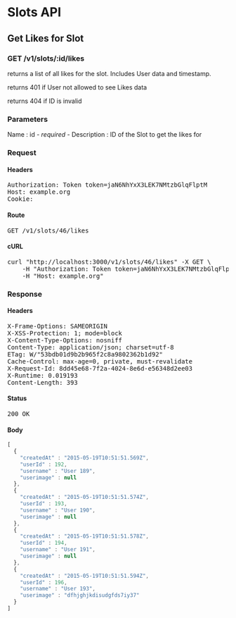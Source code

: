# Slots API

## Get Likes for Slot

### GET /v1/slots/:id/likes

returns a list of all likes for the slot. Includes User data and timestamp.

returns 401 if User not allowed to see Likes data

returns 404 if ID is invalid

### Parameters

Name : id *- required -*
Description : ID of the Slot to get the likes for

### Request

#### Headers

<pre>Authorization: Token token=jaN6NhYxX3LEK7NMtzbGlqFlptM
Host: example.org
Cookie: </pre>

#### Route

<pre>GET /v1/slots/46/likes</pre>

#### cURL

<pre class="request">curl &quot;http://localhost:3000/v1/slots/46/likes&quot; -X GET \
	-H &quot;Authorization: Token token=jaN6NhYxX3LEK7NMtzbGlqFlptM&quot; \
	-H &quot;Host: example.org&quot;</pre>

### Response

#### Headers

<pre>X-Frame-Options: SAMEORIGIN
X-XSS-Protection: 1; mode=block
X-Content-Type-Options: nosniff
Content-Type: application/json; charset=utf-8
ETag: W/&quot;53bdb01d9b2b965f2c8a9802362b1d92&quot;
Cache-Control: max-age=0, private, must-revalidate
X-Request-Id: 8dd45e68-7f2a-4024-8e6d-e56348d2ee03
X-Runtime: 0.019193
Content-Length: 393</pre>

#### Status

<pre>200 OK</pre>

#### Body

```javascript
[
  {
    "createdAt" : "2015-05-19T10:51:51.569Z",
    "userId" : 192,
    "username" : "User 189",
    "userimage" : null
  },
  {
    "createdAt" : "2015-05-19T10:51:51.574Z",
    "userId" : 193,
    "username" : "User 190",
    "userimage" : null
  },
  {
    "createdAt" : "2015-05-19T10:51:51.578Z",
    "userId" : 194,
    "username" : "User 191",
    "userimage" : null
  },
  {
    "createdAt" : "2015-05-19T10:51:51.594Z",
    "userId" : 196,
    "username" : "User 193",
    "userimage" : "dfhjghjkdisudgfds7iy37"
  }
]
```
